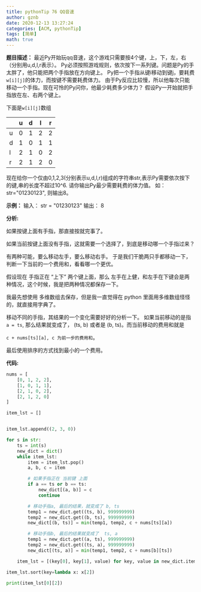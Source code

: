 ```yaml
---
title: pythonTip 76 QQ音速
author: gznb
date: 2020-12-13 13:27:24
categories: [ACM, pythonTip]
tags: [简单]
math: true
---
```


**题目描述：**
最近Py开始玩qq音速，这个游戏只需要按4个键，上，下，左，右（分别用u,d,l,r表示）。 Py必须按照游戏规则，依次按下一系列键。问题是Py的手太胖了，他只能把两个手指放在方向键上。 Py把一个手指从键i移动到键j，要耗费`w[i][j]`的体力，而按键不需要耗费体力。 由于Py反应比较慢，所以他每次只能移动一个手指。现在可怜的Py问你，他最少耗费多少体力？ 假设Py一开始就把手指放在左、右两个键上。 

下面是`w[i][j]`数组 

|      | u    | d    | l    | r    |
| ---- | ---- | ---- | ---- | ---- |
| u    | 0    | 1    | 2    | 2    |
| d    | 1    | 0    | 1    | 1    |
| l    | 2    | 1    | 0    | 2    |
| r    | 2    | 1    | 2    | 0    |

现在给你一个仅由0,1,2,3(分别表示u,d,l,r)组成的字符串str,表示Py需要依次按下的键,串的长度不超过10^6.
请你输出Py最少需要耗费的体力值。
如：str="01230123", 则输出8。



**示例：**
输入： str = "01230123"
输出： 8



**分析:**

如果按键上面有手指，那直接按就完事了。

如果当前按键上面没有手指，这就需要一个选择了，到底是移动哪一个手指过来？

有两种可能，要么移动左手，要么移动右手。 于是我们干脆两只手都移动一下，判断一下当前的一个费用和，看看哪一个更优。

假设现在 手指正在 “上下” 两个键上面，那么	左手在上健，和左手在下键会是两种情况，这个时候，我是把两种情况都保存一下。



我最先想使用 多维数组去保存，但是我一直觉得在 python 里面用多维数组怪怪的，就直接用字典了。



移动不同的手指，其结果的一个变化需要好好的分析一下。 如果当前移动的是指 `a = ts`, 那么结果就变成了， (ts, b) 或者是 (b, ts)。而当前移动的费用和就是

`c + nums[ts][a], c 为前一步的费用和`。



最后使用排序的方式找到最小的一个费用。



**代码:**
```python
nums = [
    [0, 1, 2, 2],
    [1, 0, 1, 1],
    [2, 1, 0, 2],
    [2, 1, 2, 0]
]

item_lst = []


item_lst.append((2, 3, 0))

for s in str:
    ts = int(s)
    new_dict = dict()
    while item_lst:
        item = item_lst.pop()
        a, b, c = item

        # 如果手指正在 当前键 上面
        if a == ts or b == ts:
            new_dict[(a, b)] = c
            continue

        # 移动手指a, 最后的结果，就变成了 b, ts
        temp1 = new_dict.get((ts, b), 999999999)
        temp2 = new_dict.get((b, ts), 999999999)
        new_dict[(b, ts)] = min(temp1, temp2, c + nums[ts][a])

        # 移动手指b, 最后的结果就变成了  ts, a  
        temp1 = new_dict.get((a, ts), 999999999)
        temp2 = new_dict.get((ts, a), 999999999)
        new_dict[(ts, a)] = min(temp1, temp2, c + nums[b][ts])

    item_lst = [(key[0], key[1], value) for key, value in new_dict.items()]

item_lst.sort(key=lambda x: x[2])

print(item_lst[0][2])
```
